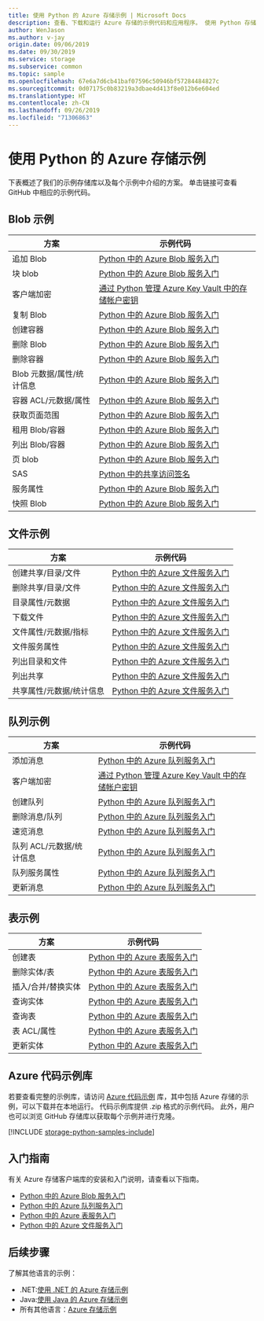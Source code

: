 ```yaml
---
title: 使用 Python 的 Azure 存储示例 | Microsoft Docs
description: 查看、下载和运行 Azure 存储的示例代码和应用程序。 使用 Python 存储客户端库发现 Blob、队列、表和文件的入门示例。
author: WenJason
ms.author: v-jay
origin.date: 09/06/2019
ms.date: 09/30/2019
ms.service: storage
ms.subservice: common
ms.topic: sample
ms.openlocfilehash: 67e6a7d6cb41baf07596c50946bf57284484827c
ms.sourcegitcommit: 0d07175c0b83219a3dbae4d413f8e012b6e604ed
ms.translationtype: HT
ms.contentlocale: zh-CN
ms.lasthandoff: 09/26/2019
ms.locfileid: "71306863"
---
```

# <a name="azure-storage-samples-using-python"></a>使用 Python 的 Azure 存储示例

下表概述了我们的示例存储库以及每个示例中介绍的方案。 单击链接可查看 GitHub 中相应的示例代码。

## <a name="blob-samples"></a>Blob 示例

| **方案** | **示例代码** |
|--------------|-----------------|
| 追加 Blob | [Python 中的 Azure Blob 服务入门](https://github.com/Azure-Samples/storage-blob-python-getting-started/blob/master/blob_basic_samples.py#L166) |
| 块 blob | [Python 中的 Azure Blob 服务入门](https://github.com/Azure-Samples/storage-blob-python-getting-started/blob/master/blob_basic_samples.py#L77) |
| 客户端加密 | [通过 Python 管理 Azure Key Vault 中的存储帐户密钥](https://github.com/Azure-Samples/key-vault-python-storage-accounts) |
| 复制 Blob | [Python 中的 Azure Blob 服务入门](https://github.com/Azure-Samples/storage-blob-python-getting-started/blob/master/blob_advanced_samples.py#L102) |
| 创建容器 | [Python 中的 Azure Blob 服务入门](https://github.com/Azure-Samples/storage-blob-python-getting-started/blob/master/blob_basic_samples.py#L91) |
| 删除 Blob | [Python 中的 Azure Blob 服务入门](https://github.com/Azure-Samples/storage-blob-python-getting-started/blob/master/blob_basic_samples.py#L114) |
| 删除容器 | [Python 中的 Azure Blob 服务入门](https://github.com/Azure-Samples/storage-blob-python-getting-started/blob/master/blob_basic_samples.py#L118) |
| Blob 元数据/属性/统计信息 | [Python 中的 Azure Blob 服务入门](https://github.com/Azure-Samples/storage-blob-python-getting-started/blob/master/blob_advanced_samples.py#L298) |
| 容器 ACL/元数据/属性 | [Python 中的 Azure Blob 服务入门](https://github.com/Azure-Samples/storage-blob-python-getting-started/blob/master/blob_advanced_samples.py#L268) |
| 获取页面范围 | [Python 中的 Azure Blob 服务入门](https://github.com/Azure-Samples/storage-blob-python-getting-started/blob/master/blob_basic_samples.py#L151) |
| 租用 Blob/容器 | [Python 中的 Azure Blob 服务入门](https://github.com/Azure-Samples/storage-blob-python-getting-started/blob/master/blob_advanced_samples.py#L377) |
| 列出 Blob/容器 | [Python 中的 Azure Blob 服务入门](https://github.com/Azure-Samples/storage-blob-python-getting-started/blob/master/blob_basic_samples.py#L103) |
| 页 blob | [Python 中的 Azure Blob 服务入门](https://github.com/Azure-Samples/storage-blob-python-getting-started/blob/master/blob_basic_samples.py#L124) |
| SAS | [Python 中的共享访问签名](https://github.com/Azure-Samples/storage-blob-python-getting-started/blob/master/blob_advanced_samples.py#L145) |
| 服务属性 | [Python 中的 Azure Blob 服务入门](https://github.com/Azure-Samples/storage-blob-python-getting-started/blob/master/blob_advanced_samples.py#L540) |
| 快照 Blob | [Python 中的 Azure Blob 服务入门](https://github.com/Azure-Samples/storage-blob-python-getting-started/blob/master/blob_basic_samples.py#L214) |

## <a name="file-samples"></a>文件示例

| **方案** | **示例代码** |
|--------------|-----------------|
| 创建共享/目录/文件 | [Python 中的 Azure 文件服务入门](https://github.com/Azure-Samples/storage-file-python-getting-started/blob/master/file_basic_samples.py#L71) |
| 删除共享/目录/文件 | [Python 中的 Azure 文件服务入门](https://github.com/Azure-Samples/storage-file-python-getting-started/blob/master/file_basic_samples.py#L170) |
| 目录属性/元数据 | [Python 中的 Azure 文件服务入门](https://github.com/Azure-Samples/storage-file-python-getting-started/blob/master/file_advanced_samples.py#L175) |
| 下载文件 | [Python 中的 Azure 文件服务入门](https://github.com/Azure-Samples/storage-file-python-getting-started/blob/master/file_basic_samples.py#L138) |
| 文件属性/元数据/指标 | [Python 中的 Azure 文件服务入门](https://github.com/Azure-Samples/storage-file-python-getting-started/blob/master/file_advanced_samples.py#L193) |
| 文件服务属性 | [Python 中的 Azure 文件服务入门](https://github.com/Azure-Samples/storage-file-python-getting-started/blob/master/file_advanced_samples.py#L125) |
| 列出目录和文件 | [Python 中的 Azure 文件服务入门](https://github.com/Azure-Samples/storage-file-python-getting-started/blob/master/file_basic_samples.py#L153) |
| 列出共享 | [Python 中的 Azure 文件服务入门](https://github.com/Azure-Samples/storage-file-python-getting-started/blob/master/file_advanced_samples.py#L82) |
| 共享属性/元数据/统计信息 | [Python 中的 Azure 文件服务入门](https://github.com/Azure-Samples/storage-file-python-getting-started/blob/master/file_advanced_samples.py#L144) |

## <a name="queue-samples"></a>队列示例

| **方案** | **示例代码** |
|--------------|-----------------|
| 添加消息 | [Python 中的 Azure 队列服务入门](https://github.com/Azure-Samples/storage-queue-python-getting-started/blob/master/queue_basic_samples.py#L94) |
| 客户端加密 | [通过 Python 管理 Azure Key Vault 中的存储帐户密钥](https://github.com/Azure-Samples/key-vault-python-storage-accounts) |
| 创建队列 | [Python 中的 Azure 队列服务入门](https://github.com/Azure-Samples/storage-queue-python-getting-started/blob/master/queue_basic_samples.py#L75) |
| 删除消息/队列 | [Python 中的 Azure 队列服务入门](https://github.com/Azure-Samples/storage-queue-python-getting-started/blob/master/queue_basic_samples.py#L144) |
| 速览消息 | [Python 中的 Azure 队列服务入门](https://github.com/Azure-Samples/storage-queue-python-getting-started/blob/master/queue_basic_samples.py#L110) |
| 队列 ACL/元数据/统计信息 | [Python 中的 Azure 队列服务入门](https://github.com/Azure-Samples/storage-queue-python-getting-started/blob/master/queue_advanced_samples.py#L148) |
| 队列服务属性 | [Python 中的 Azure 队列服务入门](https://github.com/Azure-Samples/storage-queue-python-getting-started/blob/master/queue_advanced_samples.py#L128) |
| 更新消息 | [Python 中的 Azure 队列服务入门](https://github.com/Azure-Samples/storage-queue-python-getting-started/blob/master/queue_basic_samples.py#L120) |

## <a name="table-samples"></a>表示例

| **方案** | **示例代码** |
|--------------|-----------------|
| 创建表 | [Python 中的 Azure 表服务入门](https://github.com/Azure-Samples/storage-table-python-getting-started/blob/master/table_basic_samples.py#L46) |
| 删除实体/表 | [Python 中的 Azure 表服务入门](https://github.com/Azure-Samples/storage-table-python-getting-started/blob/master/table_basic_samples.py#L79) |
| 插入/合并/替换实体 | [Python 中的 Azure 表服务入门](https://github.com/Azure-Samples/storage-table-python-getting-started/blob/master/table_basic_samples.py#L57) |
| 查询实体 | [Python 中的 Azure 表服务入门](https://github.com/Azure-Samples/storage-table-python-getting-started/blob/master/table_basic_samples.py#L62) |
| 查询表 | [Python 中的 Azure 表服务入门](https://github.com/Azure-Samples/storage-table-python-getting-started/blob/master/table_basic_samples.py) |
| 表 ACL/属性 | [Python 中的 Azure 表服务入门](https://github.com/Azure-Samples/storage-table-python-getting-started/blob/master/table_advanced_samples.py#L138) |
| 更新实体 | [Python 中的 Azure 表服务入门](https://github.com/Azure-Samples/storage-table-python-getting-started/blob/master/table_basic_samples.py#L68) |

## <a name="azure-code-samples-library"></a>Azure 代码示例库

若要查看完整的示例库，请访问 [Azure 代码示例](https://azure.microsoft.com/resources/samples/?service=storage) 库，其中包括 Azure 存储的示例，可以下载并在本地运行。 代码示例库提供 .zip 格式的示例代码。 此外，用户也可以浏览 GitHub 存储库以获取每个示例并进行克隆。

[!INCLUDE [storage-python-samples-include](../../../includes/storage-python-samples-include.md)]

## <a name="getting-started-guides"></a>入门指南

有关 Azure 存储客户端库的安装和入门说明，请查看以下指南。

* [Python 中的 Azure Blob 服务入门](../blobs/storage-quickstart-blobs-python.md)
* [Python 中的 Azure 队列服务入门](../queues/storage-python-how-to-use-queue-storage.md)
* [Python 中的 Azure 表服务入门](../../cosmos-db/table-storage-how-to-use-python.md)
* [Python 中的 Azure 文件服务入门](../files/storage-python-how-to-use-file-storage.md)

## <a name="next-steps"></a>后续步骤

了解其他语言的示例：

* .NET:[使用 .NET 的 Azure 存储示例](storage-samples-dotnet.md)
* Java:[使用 Java 的 Azure 存储示例](storage-samples-java.md)
* 所有其他语言：[Azure 存储示例](storage-samples.md)
